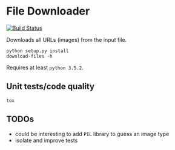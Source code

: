 # File Downloader
[![Build Status](https://travis-ci.org/riderous/file-downloader.svg?branch=master)](https://travis-ci.org/riderous/file-downloader)

Downloads all URLs (images) from the input file.
```
python setup.py install
download-files -h
```
Requires at least `python 3.5.2`.

## Unit tests/code quality
```
tox
```
## TODOs
 - could be interesting to add `PIL` library to guess an image type
 - isolate and improve tests
